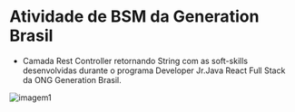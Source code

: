 # Atividade de BSM da Generation Brasil

- Camada Rest Controller retornando String com as soft-skills desenvolvidas durante o programa Developer Jr.Java React Full Stack da ONG Generation Brasil.

![imagem1](https://res.cloudinary.com/generation/image/upload/w_350,q_auto,f_auto/brazil/2022/04/Cover-1.png)
